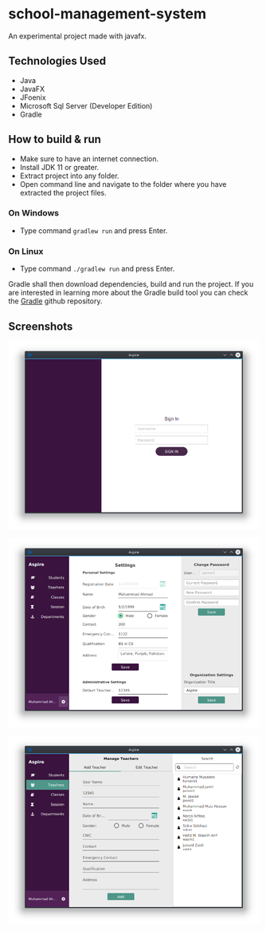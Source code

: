 # school-management-system

An experimental project made with javafx.

## Technologies Used

- Java
- JavaFX
- JFoenix
- Microsoft Sql Server (Developer Edition)
- Gradle

## How to build & run

- Make sure to have an internet connection.
- Install JDK 11 or greater.
- Extract project into any folder.
- Open command line and navigate to the folder where you have extracted the project files.

### On Windows

- Type command `gradlew run` and press Enter.

### On Linux

- Type command `./gradlew run` and press Enter.

Gradle shall then download dependencies, build and run the project. If you are interested in learning more about the
Gradle build tool you can check the [Gradle](https://github.com/gradle/gradle) github repository.

## Screenshots

![Sign in screen](screenshots/ss_sign_in.png?raw=true")

![Alt text](screenshots/ss_settings.png?raw=true")

![Alt text](screenshots/ss_mng_teachers.png?raw=true")
